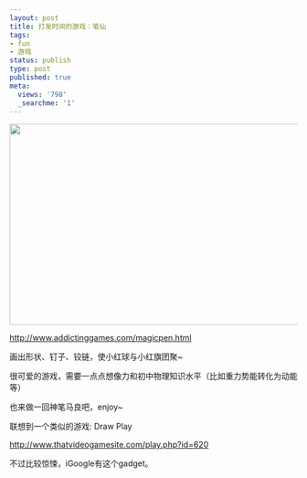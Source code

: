 ```yaml
---
layout: post
title: 打发时间的游戏：笔仙
tags:
- fun
- 游戏
status: publish
type: post
published: true
meta:
  views: '798'
  _searchme: '1'
---
```

<a href="http://www.addictinggames.com/magicpen.html" target="_blank"><img src="http://azaleasays.com/wp-content/uploads/2010/07/magicpen.jpg" height="352" width="550" /></a>

<a href="http://www.addictinggames.com/magicpen.html" target="_blank">http://www.addictinggames.com/magicpen.html</a>

画出形状、钉子、铰链，使小红球与小红旗团聚~

很可爱的游戏，需要一点点想像力和初中物理知识水平（比如重力势能转化为动能等）

也来做一回神笔马良吧，enjoy~

联想到一个类似的游戏: Draw Play

<a href="http://www.thatvideogamesite.com/play.php?id=620" target="_blank">http://www.thatvideogamesite.com/play.php?id=620</a>

不过比较惊悚，iGoogle有这个gadget。
